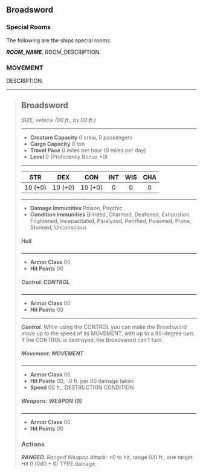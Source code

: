 ## Broadsword

### Special Rooms
The following are the ships special rooms.

***ROOM_NAME.***
ROOM_DESCRIPTION.

### MOVEMENT
DESCRIPTION.

___
> ## Broadsword
>*SIZE, vehicle (00 ft., by 00 ft.)*
> ___
> - **Creature Capacity** 0 crew, 0 passengers
> - **Cargo Capacity** 0 ton
> - **Travel Pace** 0 miles per hour (0 miles per day)
> - **Level** 0 (Proficiency Bonus +0)
>___
>|   STR   |   DEX   |   CON   |   INT   |   WIS   |   CHA   |
>|:-------:|:-------:|:-------:|:-------:|:-------:|:-------:|
>| 10 (+0) | 10 (+0) | 10 (+0) |    0    |    0    |    0    |
>___
> - **Damage Immunities** Poison, Psychic
> - **Condition Immunities** Blinded, Charmed, Deafened, Exhaustion, Frightened, Incapacitated, Paralyzed, Petrified, Poisoned, Prone, Stunned, Unconscious
>
>
> ##### Hull
> ___
> - **Armor Class** 00
> - **Hit Points** 00
>
>
> ##### Control: CONTROL
> ___
> - **Armor Class** 00
> - **Hit Points** 00
> ___
> ***Control.***
> While using the CONTROL you can make the Broadsword move up to the speed of its MOVEMENT, with up to a 90-degree turn. If the CONTROL is destroyed, the Broadsword can't turn.
>
>
> ##### Movement: MOVEMENT
> ___
> - **Armor Class** 00
> - **Hit Points** 00; -0 ft. per 00 damage taken
> - **Speed** 00 ft., DESTRUCTION CONDITION
>
>
> ##### Weapons: WEAPON (0)
> ___
> - **Armor Class** 00
> - **Hit Points** 00
>
> ### Actions
>
> ***RANGED.*** *Ranged Weapon Attack:* +0 to hit, range 0/0 ft., one target. *Hit* 0 (0d0 + 0) TYPE damage. 
